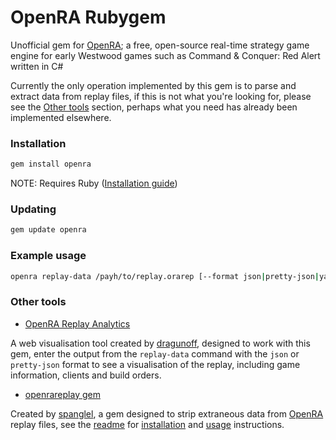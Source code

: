 # OpenRA Rubygem

Unofficial gem for [OpenRA](https://openra.net); a free, open-source real-time strategy game engine for early Westwood games such as Command & Conquer: Red Alert written in C#

Currently the only operation implemented by this gem is to parse and extract data from replay files, if this is not what you're looking for, please see the [Other tools](#other-tools) section, perhaps what you need has already been implemented elsewhere.

### Installation
```sh
gem install openra
```

NOTE: Requires Ruby ([Installation guide](https://www.ruby-lang.org/en/documentation/installation/))

### Updating
```sh
gem update openra
```

### Example usage

```sh
openra replay-data /payh/to/replay.orarep [--format json|pretty-json|yaml]
```

### Other tools

* [OpenRA Replay Analytics](https://dragunoff.github.io/OpenRA-replay-analytics/)

A web visualisation tool created by [dragunoff](https://github.com/dragunoff), designed to work with this gem, enter the output from the `replay-data` command with the `json` or `pretty-json` format to see a visualisation of the replay, including game information, clients and build orders.

* [openrareplay gem](https://rubygems.org/gems/openrareplay)

Created by [spanglel](https://github.com/spanglel), a gem designed to strip extraneous data from [OpenRA](https://openra.net) replay files, see the [readme](https://github.com/spanglel/OpenRAReplay) for [installation](https://github.com/spanglel/OpenRAReplay#installation) and [usage](https://github.com/spanglel/OpenRAReplay#usage) instructions.
